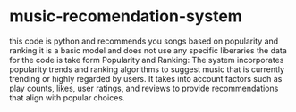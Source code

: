 # music-recomendation-system
this code is python and recommends you songs based on popularity and ranking
it is a basic model and does not use any specific liberaries the data for the code is take form 
Popularity and Ranking: The system incorporates popularity trends and ranking algorithms to suggest music that is currently trending or highly regarded by users.
It takes into account factors such as play counts, likes, user ratings, and reviews to provide recommendations that align with popular choices.
